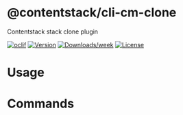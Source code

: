 @contentstack/cli-cm-clone
==========================

Contentstack stack clone plugin

[![oclif](https://img.shields.io/badge/cli-oclif-brightgreen.svg)](https://oclif.io)
[![Version](https://img.shields.io/npm/v/@contentstack/cli-cm-clone.svg)](https://npmjs.org/package/@contentstack/cli-cm-clone)
[![Downloads/week](https://img.shields.io/npm/dw/@contentstack/cli-cm-clone.svg)](https://npmjs.org/package/@contentstack/cli-cm-clone)
[![License](https://img.shields.io/npm/l/@contentstack/cli-cm-clone.svg)](https://github.com/rohitmishra209/cli-cm-clone/blob/master/package.json)

<!-- toc -->
# Usage
<!-- usage -->
# Commands
<!-- commands -->
